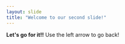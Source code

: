 ```yaml
---
layout: slide
title: "Welcome to our second slide!"
---
```

**Let's go for it!!**
Use the left arrow to go back!
